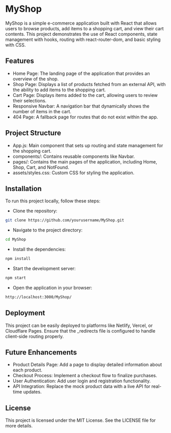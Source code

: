 # MyShop

MyShop is a simple e-commerce application built with React that allows users to browse products, add items to a shopping cart, and view their cart contents. This project demonstrates the use of React components, state management with hooks, routing with react-router-dom, and basic styling with CSS.

## Features

 - Home Page: The landing page of the application that provides an overview of the shop.
 - Shop Page: Displays a list of products fetched from an external API, with the ability to add items to the shopping cart.
 - Cart Page: Displays items added to the cart, allowing users to review their selections.
 - Responsive Navbar: A navigation bar that dynamically shows the number of items in the cart.
 - 404 Page: A fallback page for routes that do not exist within the app.

## Project Structure

 - App.js: Main component that sets up routing and state management for the shopping cart.
 - components/: Contains reusable components like Navbar.
 - pages/: Contains the main pages of the application, including Home, Shop, Cart, and NotFound.
 - assets/styles.css: Custom CSS for styling the application.

## Installation
To run this project locally, follow these steps:

 - Clone the repository:
```bash
git clone https://github.com/yourusername/MyShop.git
```
 - Navigate to the project directory:
```bash
cd MyShop
```
 - Install the dependencies:
```bash
npm install
```
 - Start the development server:
```bash
npm start
```
 - Open the application in your browser:
```bash
http://localhost:3000/MyShop/
```

## Deployment
This project can be easily deployed to platforms like Netlify, Vercel, or Cloudflare Pages. Ensure that the _redirects file is configured to handle client-side routing properly.

## Future Enhancements
 - Product Details Page: Add a page to display detailed information about each product.
 - Checkout Process: Implement a checkout flow to finalize purchases.
 - User Authentication: Add user login and registration functionality.
 - API Integration: Replace the mock product data with a live API for real-time updates.

## License
This project is licensed under the MIT License. See the LICENSE file for more details.
